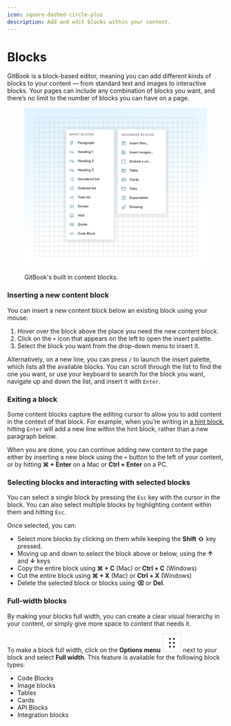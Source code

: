 ```yaml
---
icon: square-dashed-circle-plus
description: Add and edit blocks within your content.
---
```


# Blocks

GitBook is a block-based editor, meaning you can add different kinds of blocks to your content — from standard text and images to interactive blocks. Your pages can include any combination of blocks you want, and there’s no limit to the number of blocks you can have on a page.

<figure><img src="../../.gitbook/assets/creating-content-blocks (3).svg" alt=""><figcaption><p>GitBook's built in content blocks.</p></figcaption></figure>

### Inserting a new content block

You can insert a new content block below an existing block using your mouse:

1. Hover over the block above the place you need the new content block.
2. Click on the `+` icon that appears on the left to open the insert palette.
3. Select the block you want from the drop-down menu to insert it.

Alternatively, on a new line, you can press `/` to launch the insert palette, which lists all the available blocks. You can scroll through the list to find the one you want, or use your keyboard to search for the block you want, navigate up and down the list, and insert it with `Enter`.

### Exiting a block

Some content blocks capture the editing cursor to allow you to add content in the context of that block. For example, when you’re writing in [a hint block](hint.md), hitting `Enter` will add a new line within the hint block, rather than a new paragraph below.

When you are done, you can continue adding new content to the page either by inserting a new block using the `+` button to the left of your content, or by hitting **⌘ + Enter** on a Mac or **Ctrl + Enter** on a PC.

### Selecting blocks and interacting with selected blocks

You can select a single block by pressing the `Esc` key with the cursor in the block. You can also select multiple blocks by highlighting content within them and hitting `Esc`.

Once selected, you can:

* Select more blocks by clicking on them while keeping the **Shift ⇧** key pressed.
* Moving up and down to select the block above or below, using the **↑** and **↓** keys
* Copy the entire block using **⌘ + C** (Mac) or **Ctrl + C** (Windows)
* Cut the entire block using **⌘ + X** (Mac) or **Ctrl + X** (Windows)
* Delete the selected block or blocks using **⌫** or **Del**.

### Full-width blocks

By making your blocks full width, you can create a clear visual hierarchy in your content, or simply give more space to content that needs it.

To make a block full width, click on the **Options menu** <picture><source srcset="../../.gitbook/assets/options-menu-dark.svg" media="(prefers-color-scheme: dark)"><img src="../../.gitbook/assets/options-menu.svg" alt=""></picture> next to your block and select **Full width**. This feature is available for the following block types:

* Code Blocks
* Image blocks
* Tables
* Cards
* API Blocks
* Integration blocks
